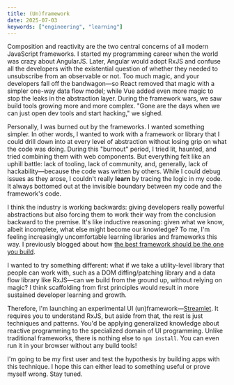 ```yaml
---
title: (Un)framework
date: 2025-07-03
keywords: ["engineering", "learning"]
---
```


Composition and reactivity are the two central concerns of all modern JavaScript frameworks. I started my programming career when the world was crazy about AngularJS. Later, Angular would adopt RxJS and confuse all the developers with the existential question of whether they needed to unsubscribe from an observable or not. Too much magic, and your developers fall off the bandwagon—so React removed that magic with a simpler one-way data flow model; while Vue added even more magic to stop the leaks in the abstraction layer. During the framework wars, we saw build tools growing more and more complex. "Gone are the days when we can just open dev tools and start hacking," we sighed.

Personally, I was burned out by the frameworks. I wanted something simpler. In other words, I wanted to work with a framework or library that I could drill down into at every level of abstraction without losing grip on what the code was doing. During this "burnout" period, I tried lit, haunted, and tried combining them with web components. But everything felt like an uphill battle: lack of tooling, lack of community, and, generally, lack of hackability—because the code was written by others. While I could debug issues as they arose, I couldn't really **learn** by tracing the logic in my code. It always bottomed out at the invisible boundary between my code and the framework's code.

I think the industry is working backwards: giving developers really powerful abstractions but also forcing them to work their way from the conclusion backward to the premise. It's like inductive reasoning: given what we know, albeit incomplete, what else might become our knowledge? To me, I'm feeling increasingly uncomfortable learning libraries and frameworks this way. I previously blogged about how [the best framework should be the one you build](./20250607-grammar-of-independence.md).

I wanted to try something different: what if we take a utility-level library that people can work with, such as a DOM diffing/patching library and a data flow library like RxJS—can we build from the ground up, without relying on magic? I think scaffolding from first principles would result in more sustained developer learning and growth.

Therefore, I'm launching an experimental UI (un)framework—[Streamlet](./20250607-grammar-of-independence.md). It requires you to understand RxJS, but aside from that, the rest is just techniques and patterns. You'd be applying generalized knowledge about reactive programming to the specialized domain of UI programming. Unlike traditional frameworks, there is nothing else to `npm install`. You can even run it in your browser without any build tools!

I'm going to be my first user and test the hypothesis by building apps with this technique. I hope this can either lead to something useful or prove myself wrong. Stay tuned.

